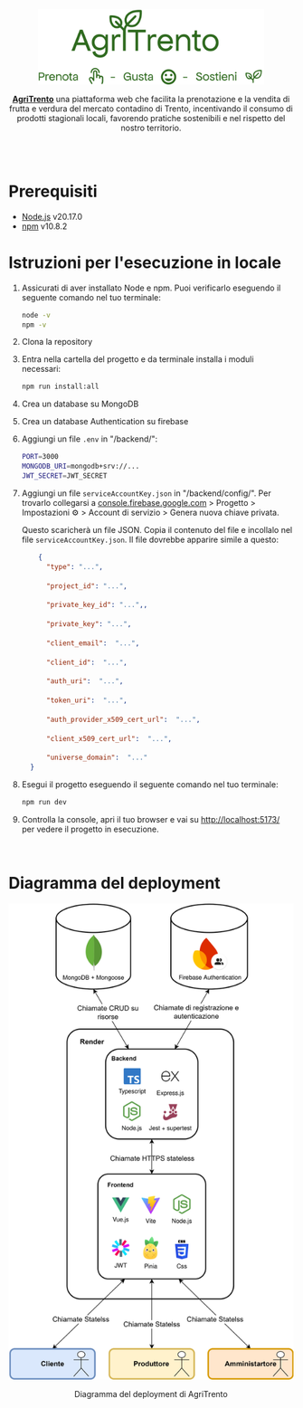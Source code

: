 <div align="center">
  <img src="./Deliverables/Logo/AgriTrentoSlogan.svg" alt="Logo di AgriTrento" width="400">
  <p> 
   <div align="center">
      <strong><a href="https://agritrento-rhzf.onrender.com/home">AgriTrento</a></strong> una piattaforma web che facilita la prenotazione e la vendita di frutta e verdura del mercato contadino di Trento, incentivando il consumo di prodotti stagionali locali, favorendo pratiche sostenibili e nel rispetto del nostro territorio.
   </div>
</div>

<br><br>

# Prerequisiti

- [Node.js](https://nodejs.org/en/) v20.17.0
- [npm](https://www.npmjs.com/) v10.8.2


# Istruzioni per l'esecuzione in locale

1. Assicurati di aver installato Node e npm. Puoi verificarlo eseguendo il seguente comando nel tuo terminale:

   ```bash
   node -v
   npm -v
   ```

1. Clona la repository
1. Entra nella cartella del progetto e da terminale installa i moduli necessari:

   ```bash
   npm run install:all
   ```

1. Crea un database su MongoDB

1. Crea un database Authentication su firebase

1. Aggiungi un file `.env` in "/backend/":

   ```bash
   PORT=3000
   MONGODB_URI=mongodb+srv://...
   JWT_SECRET=JWT_SECRET
   ```

1. Aggiungi un file `serviceAccountKey.json` in "/backend/config/". Per trovarlo collegarsi a [console.firebase.google.com](https://console.firebase.google.com/) > Progetto > Impostazioni ⚙️ > Account di servizio > Genera nuova chiave privata. 
   
   Questo scaricherà un file JSON. Copia il contenuto del file e incollalo nel file `serviceAccountKey.json`. Il file dovrebbe apparire simile a questo:

   ```json
       {
         "type": "...",

         "project_id": "...",

         "private_key_id": "...",,

         "private_key": "...",

         "client_email":  "...",

         "client_id":  "...",

         "auth_uri":  "...",

         "token_uri":  "...",

         "auth_provider_x509_cert_url":  "...",

         "client_x509_cert_url":  "...",

         "universe_domain":  "..."
     }

   ```

2. Esegui il progetto eseguendo il seguente comando nel tuo terminale:

   ```bash
   npm run dev
   ```

3. Controlla la console, apri il tuo browser e vai su [http://localhost:5173/](http://localhost:5173/) per vedere il progetto in esecuzione.

<br>

# Diagramma del deployment


<div align="center">
  <img src="./Deliverables/fourth-deliverable/img/DiagrammaAgriTrento.drawio.svg" alt="Diagramma del deployment">
  <p>Diagramma del deployment di AgriTrento</p>
</div>